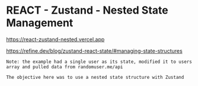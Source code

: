 # REACT - Zustand - Nested State Management

https://react-zustand-nested.vercel.app

https://refine.dev/blog/zustand-react-state/#managing-state-structures

    Note: the example had a single user as its state, modified it to users array and pulled data from randomuser.me/api

    The objective here was to use a nested state structure with Zustand
